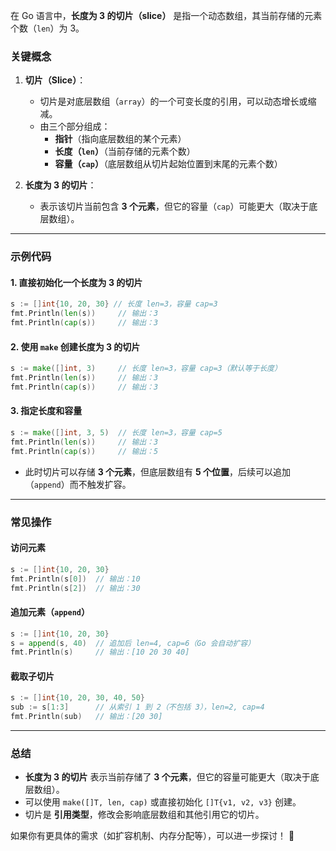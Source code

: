在 Go 语言中，**长度为 3 的切片（slice）** 是指一个动态数组，其当前存储的元素个数（`len`）为 3。

### 关键概念
1. **切片（Slice）**：
   - 切片是对底层数组（`array`）的一个可变长度的引用，可以动态增长或缩减。
   - 由三个部分组成：
     - **指针**（指向底层数组的某个元素）
     - **长度（`len`）**（当前存储的元素个数）
     - **容量（`cap`）**（底层数组从切片起始位置到末尾的元素个数）

2. **长度为 3 的切片**：
   - 表示该切片当前包含 **3 个元素**，但它的容量（`cap`）可能更大（取决于底层数组）。

---

### 示例代码
#### 1. 直接初始化一个长度为 3 的切片
```go
s := []int{10, 20, 30} // 长度 len=3，容量 cap=3
fmt.Println(len(s))     // 输出：3
fmt.Println(cap(s))     // 输出：3
```

#### 2. 使用 `make` 创建长度为 3 的切片
```go
s := make([]int, 3)     // 长度 len=3，容量 cap=3（默认等于长度）
fmt.Println(len(s))     // 输出：3
fmt.Println(cap(s))     // 输出：3
```

#### 3. 指定长度和容量
```go
s := make([]int, 3, 5)  // 长度 len=3，容量 cap=5
fmt.Println(len(s))     // 输出：3
fmt.Println(cap(s))     // 输出：5
```
- 此时切片可以存储 **3 个元素**，但底层数组有 **5 个位置**，后续可以追加（`append`）而不触发扩容。

---

### 常见操作
#### 访问元素
```go
s := []int{10, 20, 30}
fmt.Println(s[0])  // 输出：10
fmt.Println(s[2])  // 输出：30
```

#### 追加元素（`append`）
```go
s := []int{10, 20, 30}
s = append(s, 40)  // 追加后 len=4, cap=6（Go 会自动扩容）
fmt.Println(s)     // 输出：[10 20 30 40]
```

#### 截取子切片
```go
s := []int{10, 20, 30, 40, 50}
sub := s[1:3]      // 从索引 1 到 2（不包括 3），len=2, cap=4
fmt.Println(sub)   // 输出：[20 30]
```

---

### 总结
- **长度为 3 的切片** 表示当前存储了 **3 个元素**，但它的容量可能更大（取决于底层数组）。
- 可以使用 `make([]T, len, cap)` 或直接初始化 `[]T{v1, v2, v3}` 创建。
- 切片是 **引用类型**，修改会影响底层数组和其他引用它的切片。

如果你有更具体的需求（如扩容机制、内存分配等），可以进一步探讨！ 🚀